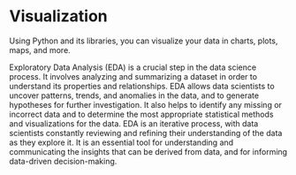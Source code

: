 # Visualization
Using Python and its libraries, you can visualize your data in charts, plots, maps, and more.

Exploratory Data Analysis (EDA) is a crucial step in the data science process. It involves analyzing and summarizing a dataset in order to understand its properties and relationships. EDA allows data scientists to uncover patterns, trends, and anomalies in the data, and to generate hypotheses for further investigation. It also helps to identify any missing or incorrect data and to determine the most appropriate statistical methods and visualizations for the data. EDA is an iterative process, with data scientists constantly reviewing and refining their understanding of the data as they explore it. It is an essential tool for understanding and communicating the insights that can be derived from data, and for informing data-driven decision-making.
